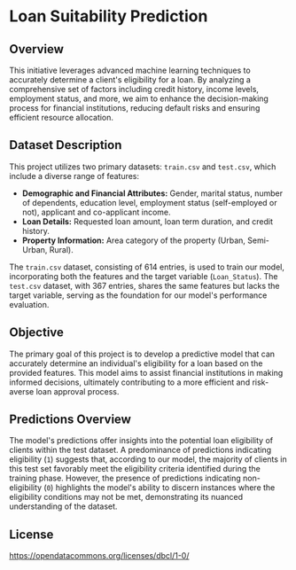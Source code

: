 # Loan Suitability Prediction

## Overview

This initiative leverages advanced machine learning techniques to accurately determine a client's eligibility for a loan. By analyzing a comprehensive set of factors including credit history, income levels, employment status, and more, we aim to enhance the decision-making process for financial institutions, reducing default risks and ensuring efficient resource allocation.

## Dataset Description

This project utilizes two primary datasets: `train.csv` and `test.csv`, which include a diverse range of features:

- **Demographic and Financial Attributes:** Gender, marital status, number of dependents, education level, employment status (self-employed or not), applicant and co-applicant income.
- **Loan Details:** Requested loan amount, loan term duration, and credit history.
- **Property Information:** Area category of the property (Urban, Semi-Urban, Rural).

The `train.csv` dataset, consisting of 614 entries, is used to train our model, incorporating both the features and the target variable (`Loan_Status`). The `test.csv` dataset, with 367 entries, shares the same features but lacks the target variable, serving as the foundation for our model's performance evaluation.

## Objective

The primary goal of this project is to develop a predictive model that can accurately determine an individual's eligibility for a loan based on the provided features. This model aims to assist financial institutions in making informed decisions, ultimately contributing to a more efficient and risk-averse loan approval process.

## Predictions Overview

The model's predictions offer insights into the potential loan eligibility of clients within the test dataset. A predominance of predictions indicating eligibility (`1`) suggests that, according to our model, the majority of clients in this test set favorably meet the eligibility criteria identified during the training phase. However, the presence of predictions indicating non-eligibility (`0`) highlights the model's ability to discern instances where the eligibility conditions may not be met, demonstrating its nuanced understanding of the dataset.

## License

https://opendatacommons.org/licenses/dbcl/1-0/
